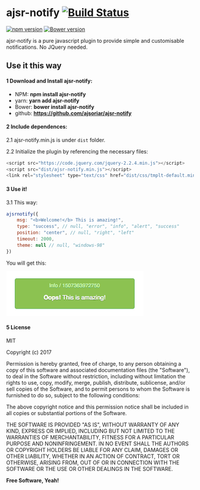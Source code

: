 # ajsr-notify [![Build Status](https://travis-ci.org/ajsoriar/ajsr-notify.svg?branch=master)](https://travis-ci.org/ajsoriar/ajsr-notify)

[![npm version](https://badge.fury.io/js/ajsr-notify.svg)](https://badge.fury.io/js/ajsr-notify)
[![Bower version](https://badge.fury.io/bo/ajsr-notify.svg)](https://badge.fury.io/bo/ajsr-notify)
<!---
[![Bower version](https://badge.fury.io/bo/ajsr-notify.svg)](https://badge.fury.io/bo/ajsr-notify)
[![NuGet version](https://badge.fury.io/nu/ajsr-notify.svg)](https://badge.fury.io/nu/ajsr-notify)
-->

ajsr-notify is a pure javascript plugin to provide simple and customisable notifications. No JQuery needed.

## Use it this way

#### 1 Download and Install ajsr-notify:

 - NPM: **npm install ajsr-notify**
 - yarn: **yarn add ajsr-notify**
 - Bower: **bower install ajsr-notify**
 - github: **https://github.com/ajsoriar/ajsr-notify**
<!--- - NuGet: **PM> Install-Package ajsr-notify** -->


#### 2 Include dependences:

2.1 ajsr-notify.min.js is under `dist` folder.

2.2 Initialize the plugin by referencing the necessary files:

```javascript
<script src="https://code.jquery.com/jquery-2.2.4.min.js"></script>
<script src="dist/ajsr-notify.min.js"></script>
<link rel="stylesheet" type="text/css" href="dist/css/tmplt-default.min.css">
```


#### 3 Use it!

3.1 This way:

```javascript
ajsrnotify({
    msg: "<b>Welcome!</b> This is amazing!",
    type: "success", // null, "error", "info", "alert", "success"
    position: "center", // null, "right", "left"
    timeout: 2000,
    theme: null // null, "windows-98"
})
```

You will get this:

![ajsr-notify basic usage example](./demo/ajsr-notify-basic-example.png?raw=true "ajsr-notify basic usage example")


#### 5 License

MIT

Copyright (c) 2017 

Permission is hereby granted, free of charge, to any person obtaining a copy
of this software and associated documentation files (the "Software"), to deal
in the Software without restriction, including without limitation the rights
to use, copy, modify, merge, publish, distribute, sublicense, and/or sell
copies of the Software, and to permit persons to whom the Software is
furnished to do so, subject to the following conditions:

The above copyright notice and this permission notice shall be included in all
copies or substantial portions of the Software.

THE SOFTWARE IS PROVIDED "AS IS", WITHOUT WARRANTY OF ANY KIND, EXPRESS OR
IMPLIED, INCLUDING BUT NOT LIMITED TO THE WARRANTIES OF MERCHANTABILITY,
FITNESS FOR A PARTICULAR PURPOSE AND NONINFRINGEMENT. IN NO EVENT SHALL THE
AUTHORS OR COPYRIGHT HOLDERS BE LIABLE FOR ANY CLAIM, DAMAGES OR OTHER
LIABILITY, WHETHER IN AN ACTION OF CONTRACT, TORT OR OTHERWISE, ARISING FROM,
OUT OF OR IN CONNECTION WITH THE SOFTWARE OR THE USE OR OTHER DEALINGS IN THE
SOFTWARE.

**Free Software, Yeah!**
